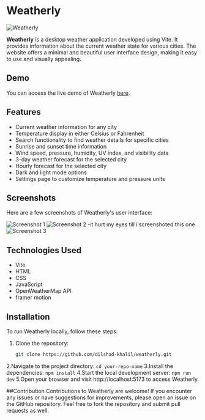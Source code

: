 # Weatherly

![Weatherly](https://raw.githubusercontent.com/dilshad-khalil/weatherly/main.png)

**Weatherly** is a desktop weather application developed using Vite. It provides information about the current weather state for various cities. The website offers a minimal and beautiful user interface design, making it easy to use and visually appealing.

## Demo

You can access the live demo of Weatherly [here](https://webweatherly.netlify.app/).

## Features

- Current weather information for any city
- Temperature display in either Celsius or Fahrenheit
- Search functionality to find weather details for specific cities
- Sunrise and sunset time information
- Wind speed, pressure, humidity, UV index, and visibility data
- 3-day weather forecast for the selected city
- Hourly forecast for the selected city
- Dark and light mode options
- Settings page to customize temperature and pressure units

## Screenshots

Here are a few screenshots of Weatherly's user interface:

![Screenshot 1](https://pasteboard.co/YukJhTTyvgEA.png)
![Screenshot 2](https://pasteboard.co/ceYtQLqqKvbO.png)
-it hurt my eyes till i screenshoted this one
![Screenshot 3](https://pasteboard.co/YheLLaXOwQP2.png)

## Technologies Used

- Vite
- HTML
- CSS
- JavaScript
- OpenWeatherMap API
- framer motion

## Installation

To run Weatherly locally, follow these steps:

1. Clone the repository:

   ```bash
   git clone https://github.com/dilshad-khalil/weatherly.git
   
2.Navigate to the project directory:
`cd your-repo-name`
3.Install the dependencies:
`npm install`
4.Start the local development server:
`npm run dev`
5.Open your browser and visit http://localhost:5173 to access Weatherly.

##Contribution
Contributions to Weatherly are welcome! If you encounter any issues or have suggestions for improvements, please open an issue on the GitHub repository. Feel free to fork the repository and submit pull requests as well.


